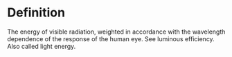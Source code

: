 # Definition

The energy of visible radiation, weighted in accordance with the
wavelength dependence of the response of the human eye. See luminous
efficiency. Also called light energy.
